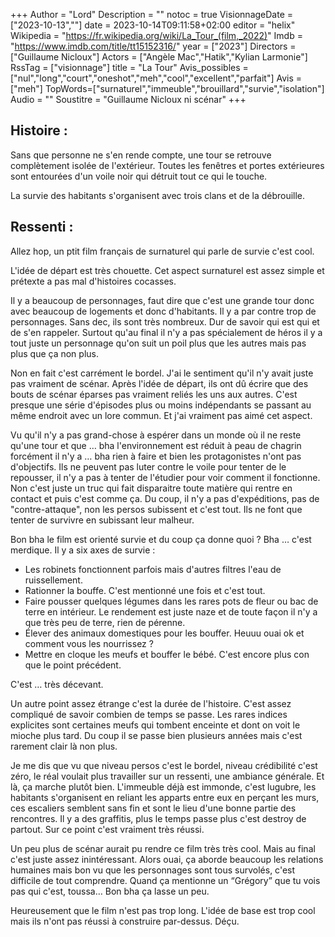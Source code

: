 +++
Author = "Lord"
Description = ""
notoc = true
VisionnageDate = ["2023-10-13",""]
date = 2023-10-14T09:11:58+02:00
editor = "helix"
Wikipedia = "https://fr.wikipedia.org/wiki/La_Tour_(film,_2022)"
Imdb = "https://www.imdb.com/title/tt15152316/"
year = ["2023"]
Directors = ["Guillaume Nicloux"]
Actors = ["Angèle Mac","Hatik","Kylian Larmonie"]
RssTag = ["visionnage"]
title = "La Tour"
Avis_possibles = ["nul","long","court","oneshot","meh","cool","excellent","parfait"]
Avis = ["meh"] 
TopWords=["surnaturel","immeuble","brouillard","survie","isolation"]
Audio = ""
Soustitre = "Guillaume Nicloux ni scénar"
+++
## Histoire : 
Sans que personne ne s'en rende compte, une tour se retrouve complètement isolée de l'extérieur.
Toutes les fenêtres et portes extérieures sont entourées d'un voile noir qui détruit tout ce qui le touche.

La survie des habitants s'organisent avec trois clans et de la débrouille.

## Ressenti :
Allez hop, un ptit film français de surnaturel qui parle de survie c'est cool.

L'idée de départ est très chouette.
Cet aspect surnaturel est assez simple et prétexte a pas mal d'histoires cocasses.

Il y a beaucoup de personnages, faut dire que c'est une grande tour donc avec beaucoup de logements et donc d'habitants.
Il y a par contre trop de personnages.
Sans dec, ils sont très nombreux.
Dur de savoir qui est qui et de s'en rappeler.
Surtout qu'au final il n'y a pas spécialement de héros il y a tout juste un personnage qu'on suit un poil plus que les autres mais pas plus que ça non plus.

Non en fait c'est carrément le bordel.
J'ai le sentiment qu'il n'y avait juste pas vraiment de scénar.
Après l'idée de départ, ils ont dû écrire que des bouts de scénar éparses pas vraiment reliés les uns aux autres.
C'est presque une série d'épisodes plus ou moins indépendants se passant au même endroit avec un lore commun.
Et j'ai vraiment pas aimé cet aspect.

Vu qu'il n'y a pas grand-chose à espérer dans un monde où il ne reste qu'une tour et que … bha l'environnement est réduit à peau de chagrin forcément il n'y a … bha rien à faire et bien les protagonistes n'ont pas d'objectifs.
Ils ne peuvent pas luter contre le voile pour tenter de le repousser, il n'y a pas à tenter de l'étudier pour voir comment il fonctionne.
Non c'est juste un truc qui fait disparaitre toute matière qui rentre en contact et puis c'est comme ça.
Du coup, il n'y a pas d'expéditions, pas de "contre-attaque", non les persos subissent et c'est tout.
Ils ne font que tenter de survivre en subissant leur malheur.

Bon bha le film est orienté survie et du coup ça donne quoi ?
Bha … c'est merdique.
Il y a six axes de survie : 

  - Les robinets fonctionnent parfois mais d'autres filtres l'eau de ruissellement.
  - Rationner la bouffe. C'est mentionné une fois et c'est tout.
  - Faire pousser quelques légumes dans les rares pots de fleur ou bac de terre en intérieur. Le rendement est juste naze et de toute façon il n'y a que très peu de terre, rien de pérenne.
  - Élever des animaux domestiques pour les bouffer. Heuuu ouai ok et comment vous les nourrissez ?
  - Mettre en cloque les meufs et bouffer le bébé. C'est encore plus con que le point précédent.

C'est … très décevant.

Un autre point assez étrange c'est la durée de l'histoire.
C'est assez compliqué de savoir combien de temps se passe.
Les rares indices explicites sont certaines meufs qui tombent enceinte et dont on voit le mioche plus tard.
Du coup il se passe bien plusieurs années mais c'est rarement clair là non plus.

Je me dis que vu que niveau persos c'est le bordel, niveau crédibilité c'est zéro, le réal voulait plus travailler sur un ressenti, une ambiance générale.
Et là, ça marche plutôt bien.
L'immeuble déjà est immonde, c'est lugubre, les habitants s'organisent en reliant les apparts entre eux en perçant les murs, ces escaliers semblent sans fin et sont le lieu d'une bonne partie des rencontres.
Il y a des graffitis, plus le temps passe plus c'est destroy de partout.
Sur ce point c'est vraiment très réussi.

Un peu plus de scénar aurait pu rendre ce film très très cool.
Mais au final c'est juste assez inintéressant.
Alors ouai, ça aborde beaucoup les relations humaines mais bon vu que les personnages sont tous survolés, c'est difficile de tout comprendre.
Quand ça mentionne un “Grégory” que tu vois pas qui c'est, toussa…
Bon bha ça lasse un peu.

Heureusement que le film n'est pas trop long.
L'idée de base est trop cool mais ils n'ont pas réussi à construire par-dessus.
Déçu.
